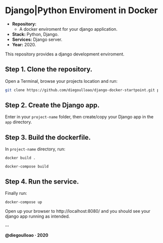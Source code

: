 # Django|Python Enviroment in Docker

- **Repository:**
	- A docker enviroment for your django application.
- **Stack:** Python, Django.
- **Services:** Django server.
- **Year:** 2020.

This repository provides a django development enviroment.

## Step 1. Clone the repository.

Open a Terminal, browse your projects location and run:

```bash
git clone https://github.com/diegoulloao/django-docker-startpoint.git project-name
```

## Step 2. Create the Django app.
Enter in your `project-name` folder, then create/copy your Django app in the `app` directory.

## Step 3. Build the dockerfile.

In `project-name` directory, run:
```
docker build .
```

```
docker-compose build
```

## Step 4. Run the service.

Finally run:

```
docker-compose up
```

Open up your browser to http://localhost:8080/ and you should see your django app running as intended.

--

**@diegoulloao · 2020**
